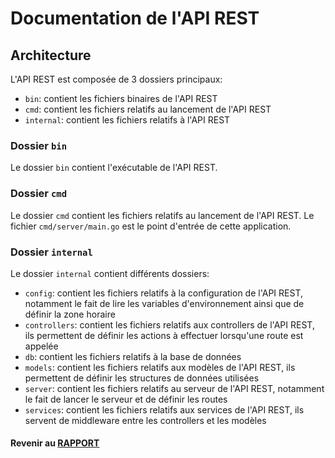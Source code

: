 # Documentation de l'API REST

## Architecture

L'API REST est composée de 3 dossiers principaux:
- `bin`: contient les fichiers binaires de l'API REST
- `cmd`: contient les fichiers relatifs au lancement de l'API REST
- `internal`: contient les fichiers relatifs à l'API REST

### Dossier `bin`

Le dossier `bin` contient l'exécutable de l'API REST.

### Dossier `cmd`

Le dossier `cmd` contient les fichiers relatifs au lancement de l'API REST.
Le fichier `cmd/server/main.go` est le point d'entrée de cette application.

### Dossier `internal`

Le dossier `internal` contient différents dossiers:
- `config`: contient les fichiers relatifs à la configuration de l'API REST, notamment le fait de lire les variables d'environnement ainsi que de définir la zone horaire
- `controllers`: contient les fichiers relatifs aux controllers de l'API REST, ils permettent de définir les actions à effectuer lorsqu'une route est appelée
- `db`: contient les fichiers relatifs à la base de données
- `models`: contient les fichiers relatifs aux modèles de l'API REST, ils permettent de définir les structures de données utilisées
- `server`: contient les fichiers relatifs au serveur de l'API REST, notamment le fait de lancer le serveur et de définir les routes
- `services`: contient les fichiers relatifs aux services de l'API REST, ils servent de middleware entre les controllers et les modèles

#### Revenir au [RAPPORT](../RAPPORT.md)
